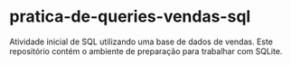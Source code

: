 # pratica-de-queries-vendas-sql
Atividade inicial de SQL utilizando uma base de dados de vendas. Este repositório contém o ambiente de preparação para trabalhar com SQLite.
